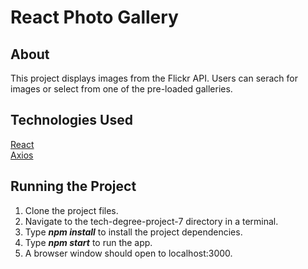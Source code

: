 # React Photo Gallery

## About
This project displays images from the Flickr API. Users can serach for images or select from one of the pre-loaded galleries.

## Technologies Used
[React](https://reactjs.org/)<br>
[Axios](https://github.com/axios)

## Running the Project
1. Clone the project files.
2. Navigate to the tech-degree-project-7 directory in a terminal.
3. Type *__npm install__* to install the project dependencies.
4. Type *__npm start__* to run the app. 
5. A browser window should open to localhost:3000.

